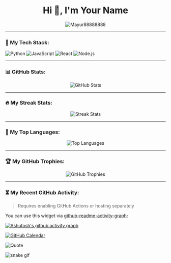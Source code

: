 <h1 align="center">Hi 👋, I'm Your Name</h1>
<p align="center">
  <img src="https://komarev.com/ghpvc/?username=Mayur88888888&label=Profile%20views&color=0e75b6&style=flat" alt="Mayur88888888" />
</p>

---

### 🧰 My Tech Stack:
![Python](https://img.shields.io/badge/Python-3670A0?style=for-the-badge&logo=python&logoColor=ffdd54)
![JavaScript](https://img.shields.io/badge/JavaScript-F7DF1E?style=for-the-badge&logo=javascript&logoColor=black)
![React](https://img.shields.io/badge/React-20232A?style=for-the-badge&logo=react&logoColor=61DAFB)
![Node.js](https://img.shields.io/badge/Node.js-339933?style=for-the-badge&logo=nodedotjs&logoColor=white)

---

### 📊 GitHub Stats:
<p align="center">
  <img src="https://github-readme-stats.vercel.app/api?username=Mayur88888888&show_icons=true&theme=radical" alt="GitHub Stats" />
</p>

---

### 🔥 My Streak Stats:
<p align="center">
  <img src="https://github-readme-streak-stats.herokuapp.com/?user=Mayur88888888&theme=radical" alt="Streak Stats" />
</p>

---

### 🚀 My Top Languages:
<p align="center">
  <img src="https://github-readme-stats.vercel.app/api/top-langs/?username=Mayur88888888&layout=compact&theme=radical" alt="Top Languages" />
</p>

---

### 🏆 My GitHub Trophies:
<p align="center">
  <img src="https://github-profile-trophy.vercel.app/?username=Mayur88888888&theme=radical&no-frame=true&margin-w=10" alt="GitHub Trophies" />
</p>

---

### ⏳ My Recent GitHub Activity:
> Requires enabling GitHub Actions or hosting separately

You can use this widget via [github-readme-activity-graph](https://github.com/Ashutosh00710/github-readme-activity-graph):

[![Ashutosh's github activity graph](https://github-readme-activity-graph.vercel.app/graph?username=your-github-username&theme=radical)](https://github.com/ashutosh00710/github-readme-activity-graph)


[![GitHub Calendar](https://github.com/your-github-username/github-readme-calendar/raw/master/images/calendar.svg)](https://github.com/your-github-username)

<!-- Dynamic Quote -->
![Quote](https://quotes-github-readme.vercel.app/api?type=horizontal&theme=radical)

<!-- Snake Game Contribution Grid -->
![snake gif](https://github.com/your-github-username/your-github-username/blob/output/github-contribution-grid-snake.svg)



